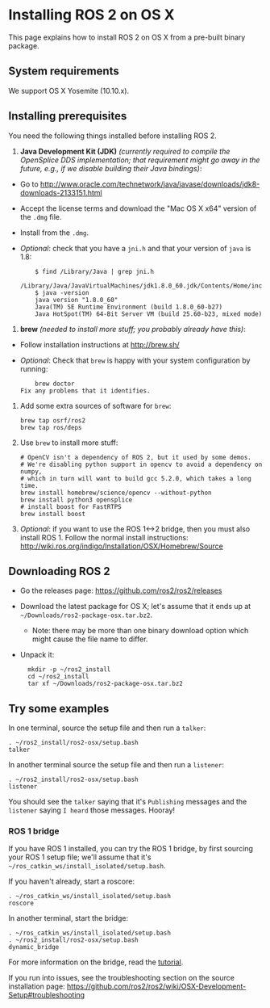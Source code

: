 # Installing ROS 2 on OS X

This page explains how to install ROS 2 on OS X from a pre-built binary package.

## System requirements

We support OS X Yosemite (10.10.x).

## Installing prerequisites

You need the following things installed before installing ROS 2.

 1. **Java Development Kit (JDK)** *(currently required to compile the OpenSplice DDS implementation; that requirement might go away in the future, e.g., if we disable building their Java bindings)*:
  * Go to http://www.oracle.com/technetwork/java/javase/downloads/jdk8-downloads-2133151.html
  * Accept the license terms and download the "Mac OS X x64" version of the `.dmg` file.
  * Install from the `.dmg`.
  * *Optional*: check that you have a `jni.h` and that your version of `java` is 1.8:

            $ find /Library/Java | grep jni.h
            /Library/Java/JavaVirtualMachines/jdk1.8.0_60.jdk/Contents/Home/include/jni.h
            $ java -version
            java version "1.8.0_60"
            Java(TM) SE Runtime Environment (build 1.8.0_60-b27)
            Java HotSpot(TM) 64-Bit Server VM (build 25.60-b23, mixed mode)
 1. **brew** *(needed to install more stuff; you probably already have this)*:
  * Follow installation instructions at http://brew.sh/
  * *Optional*: Check that `brew` is happy with your system configuration by running:

            brew doctor
        Fix any problems that it identifies.
 1. Add some extra sources of software for `brew`:

        brew tap osrf/ros2
        brew tap ros/deps
 1. Use `brew` to install more stuff:

        # OpenCV isn't a dependency of ROS 2, but it used by some demos.
        # We're disabling python support in opencv to avoid a dependency on numpy,
        # which in turn will want to build gcc 5.2.0, which takes a long time.
        brew install homebrew/science/opencv --without-python
        brew install python3 opensplice
        # install boost for FastRTPS
        brew install boost
1. *Optional*: if you want to use the ROS 1<->2 bridge, then you must also install ROS 1.
  Follow the normal install instructions: http://wiki.ros.org/indigo/Installation/OSX/Homebrew/Source

## Downloading ROS 2

- Go the releases page: https://github.com/ros2/ros2/releases
- Download the latest package for OS X; let's assume that it ends up at `~/Downloads/ros2-package-osx.tar.bz2`.
  - Note: there may be more than one binary download option which might cause the file name to differ.
- Unpack it:

        mkdir -p ~/ros2_install
        cd ~/ros2_install
        tar xf ~/Downloads/ros2-package-osx.tar.bz2

## Try some examples

In one terminal, source the setup file and then run a `talker`:

    . ~/ros2_install/ros2-osx/setup.bash
    talker
In another terminal source the setup file and then run a `listener`:

    . ~/ros2_install/ros2-osx/setup.bash
    listener
You should see the `talker` saying that it's `Publishing` messages and the `listener` saying `I heard` those messages.
Hooray!

### ROS 1 bridge

If you have ROS 1 installed, you can try the ROS 1 bridge, by first sourcing your ROS 1 setup file; we'll assume that it's `~/ros_catkin_ws/install_isolated/setup.bash`.

If you haven't already, start a roscore:

    . ~/ros_catkin_ws/install_isolated/setup.bash
    roscore

In another terminal, start the bridge:

    . ~/ros_catkin_ws/install_isolated/setup.bash
    . ~/ros2_install/ros2-osx/setup.bash
    dynamic_bridge

For more information on the bridge, read the [tutorial](https://github.com/ros2/ros1_bridge/blob/master/README.md).

If you run into issues, see the troubleshooting section on the source installation page: https://github.com/ros2/ros2/wiki/OSX-Development-Setup#troubleshooting